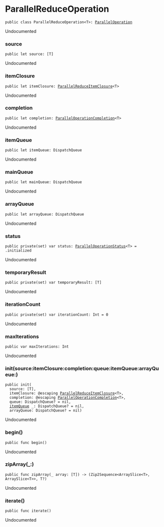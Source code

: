 # ParallelReduceOperation
<pre class="highlight swift"><code><span class="kd">public</span> <span class="kd">class</span> <span class="kt">ParallelReduceOperation</span><span class="o">&lt;</span><span class="kt">T</span><span class="o">&gt;</span><span class="p">:</span> <span class="kt"><a href="../Protocols/ParallelOperation.md">ParallelOperation</a></span></code></pre>

<p>Undocumented</p>

### source
<pre class="highlight swift"><code><span class="kd">public</span> <span class="k">let</span> <span class="nv">source</span><span class="p">:</span> <span class="p">[</span><span class="kt">T</span><span class="p">]</span></code></pre>

<p>Undocumented</p>

### itemClosure
<pre class="highlight swift"><code><span class="kd">public</span> <span class="k">let</span> <span class="nv">itemClosure</span><span class="p">:</span> <span class="kt"><a href="../Typealiases.md#/s:13ParallelFlock0A17ReduceItemClosurea">ParallelReduceItemClosure</a></span><span class="o">&lt;</span><span class="kt">T</span><span class="o">&gt;</span></code></pre>

<p>Undocumented</p>

### completion
<pre class="highlight swift"><code><span class="kd">public</span> <span class="k">let</span> <span class="nv">completion</span><span class="p">:</span> <span class="kt"><a href="../Typealiases.md#/s:13ParallelFlock0A19OperationCompletiona">ParallelOperationCompletion</a></span><span class="o">&lt;</span><span class="kt">T</span><span class="o">&gt;</span></code></pre>

<p>Undocumented</p>

### itemQueue
<pre class="highlight swift"><code><span class="kd">public</span> <span class="k">let</span> <span class="nv">itemQueue</span><span class="p">:</span> <span class="kt">DispatchQueue</span></code></pre>

<p>Undocumented</p>

### mainQueue
<pre class="highlight swift"><code><span class="kd">public</span> <span class="k">let</span> <span class="nv">mainQueue</span><span class="p">:</span> <span class="kt">DispatchQueue</span></code></pre>

<p>Undocumented</p>

### arrayQueue
<pre class="highlight swift"><code><span class="kd">public</span> <span class="k">let</span> <span class="nv">arrayQueue</span><span class="p">:</span> <span class="kt">DispatchQueue</span></code></pre>

<p>Undocumented</p>

### status
<pre class="highlight swift"><code><span class="kd">public</span> <span class="kd">private(set)</span> <span class="k">var</span> <span class="nv">status</span><span class="p">:</span> <span class="kt"><a href="../Enums/ParallelOperationStatus.md">ParallelOperationStatus</a></span><span class="o">&lt;</span><span class="kt">T</span><span class="o">&gt;</span> <span class="o">=</span> <span class="o">.</span><span class="n">initialized</span></code></pre>

<p>Undocumented</p>

### temporaryResult
<pre class="highlight swift"><code><span class="kd">public</span> <span class="kd">private(set)</span> <span class="k">var</span> <span class="nv">temporaryResult</span><span class="p">:</span> <span class="p">[</span><span class="kt">T</span><span class="p">]</span></code></pre>

<p>Undocumented</p>

### iterationCount
<pre class="highlight swift"><code><span class="kd">public</span> <span class="kd">private(set)</span> <span class="k">var</span> <span class="nv">iterationCount</span><span class="p">:</span> <span class="kt">Int</span> <span class="o">=</span> <span class="mi">0</span></code></pre>

<p>Undocumented</p>

### maxIterations
<pre class="highlight swift"><code><span class="kd">public</span> <span class="k">var</span> <span class="nv">maxIterations</span><span class="p">:</span> <span class="kt">Int</span></code></pre>

<p>Undocumented</p>

### init(source:itemClosure:completion:queue:itemQueue:arrayQueue:)
<pre class="highlight swift"><code><span class="kd">public</span> <span class="nf">init</span><span class="p">(</span>
  <span class="nv">source</span><span class="p">:</span> <span class="p">[</span><span class="kt">T</span><span class="p">],</span>
  <span class="nv">itemClosure</span><span class="p">:</span> <span class="kd">@escaping</span> <span class="kt"><a href="../Typealiases.md#/s:13ParallelFlock0A17ReduceItemClosurea">ParallelReduceItemClosure</a></span><span class="o">&lt;</span><span class="kt">T</span><span class="o">&gt;</span><span class="p">,</span>
  <span class="nv">completion</span><span class="p">:</span> <span class="kd">@escaping</span> <span class="kt"><a href="../Typealiases.md#/s:13ParallelFlock0A19OperationCompletiona">ParallelOperationCompletion</a></span><span class="o">&lt;</span><span class="kt">T</span><span class="o">&gt;</span><span class="p">,</span>
  <span class="nv">queue</span><span class="p">:</span> <span class="kt">DispatchQueue</span><span class="p">?</span> <span class="o">=</span> <span class="kc">nil</span><span class="p">,</span>
  <span class="n"><a href="../Classes/ParallelReduceOperation.md#/s:13ParallelFlock0A15ReduceOperationC9itemQueueSo08DispatchF0Cvp">itemQueue</a></span> <span class="nv">_</span><span class="p">:</span> <span class="kt">DispatchQueue</span><span class="p">?</span> <span class="o">=</span> <span class="kc">nil</span><span class="p">,</span>
  <span class="nv">arrayQueue</span><span class="p">:</span> <span class="kt">DispatchQueue</span><span class="p">?</span> <span class="o">=</span> <span class="kc">nil</span><span class="p">)</span></code></pre>

<p>Undocumented</p>

### begin()
<pre class="highlight swift"><code><span class="kd">public</span> <span class="kd">func</span> <span class="nf">begin</span><span class="p">()</span></code></pre>

<p>Undocumented</p>

### zipArray(_:)
<pre class="highlight swift"><code><span class="kd">public</span> <span class="kd">func</span> <span class="nf">zipArray</span><span class="p">(</span><span class="n">_</span> <span class="nv">array</span><span class="p">:</span> <span class="p">[</span><span class="kt">T</span><span class="p">])</span> <span class="o">-&gt;</span> <span class="p">(</span><span class="kt">Zip2Sequence</span><span class="o">&lt;</span><span class="kt">ArraySlice</span><span class="o">&lt;</span><span class="kt">T</span><span class="o">&gt;</span><span class="p">,</span> <span class="kt">ArraySlice</span><span class="o">&lt;</span><span class="kt">T</span><span class="o">&gt;&gt;</span><span class="p">,</span> <span class="kt">T</span><span class="p">?)</span></code></pre>

<p>Undocumented</p>

### iterate()
<pre class="highlight swift"><code><span class="kd">public</span> <span class="kd">func</span> <span class="nf">iterate</span><span class="p">()</span></code></pre>

<p>Undocumented</p>


